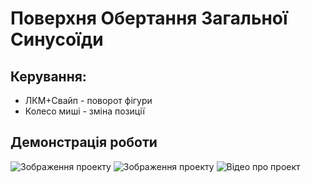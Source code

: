 # Поверхня Обертання Загальної Синусоїди

## Керування:
- ЛКМ+Свайп - поворот фігури
- Колесо миші - зміна позиції

## Демонстрація роботи

![Зображення проекту](url_до_зображення.jpg)
![Зображення проекту](url_до_зображення.jpg)
![Відео про проект](url_до_відео)
